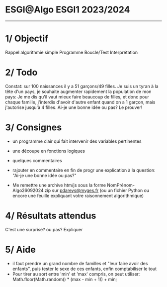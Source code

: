 # ESGI@Algo ESGI1 2023/2024

---

# 1/ Objectif

Rappel algorithmie simple
Programme Boucle/Test
Interprétation

# 2/ Todo

Constat: sur 100 naissances il y a 51 garçons/49 filles.
Je suis un tyran à la tête d'un pays, je souhaite augmenter rapidement la population de mon pays:
Je me dis qu'il vaut mieux faire beaucoup de filles, et donc pour chaque famille, j'interdis d'avoir d'autre enfant quand on a 1 garçon, mais j'autorise jusqu'à 4 filles.
Ai-je une bonne idée ou pas? Le prouver!

# 3/ Consignes

- un programme clair qui fait intervenir des variables pertinentes
- une découpe en fonctions logiques
- quelques commentaires
- rajouter en commentaire en fin de progr une explication à la question:
  "Ai-je une bonne idée ou pas?"

- Me remettre une archive htm/js sous la forme NomPrénom-Algo26092024.zip sur pdareys@myges.fr (ou un fichier Python ou encore une feuille expliquant votre raisonnement algorithmique)

# 4/ Résultats attendus

C'est une surprise? ou pas? Expliquer

# 5/ Aide

- il faut prendre un grand nombre de familles et "leur faire avoir des enfants", puis tester le sexe de ces enfants, enfin comptabiliser le tout
- Pour tirer au sort entre 'min' et 'max' compris, on peut utiliser:
  Math.floor(Math.random() \* (max - min + 1)) + min;
